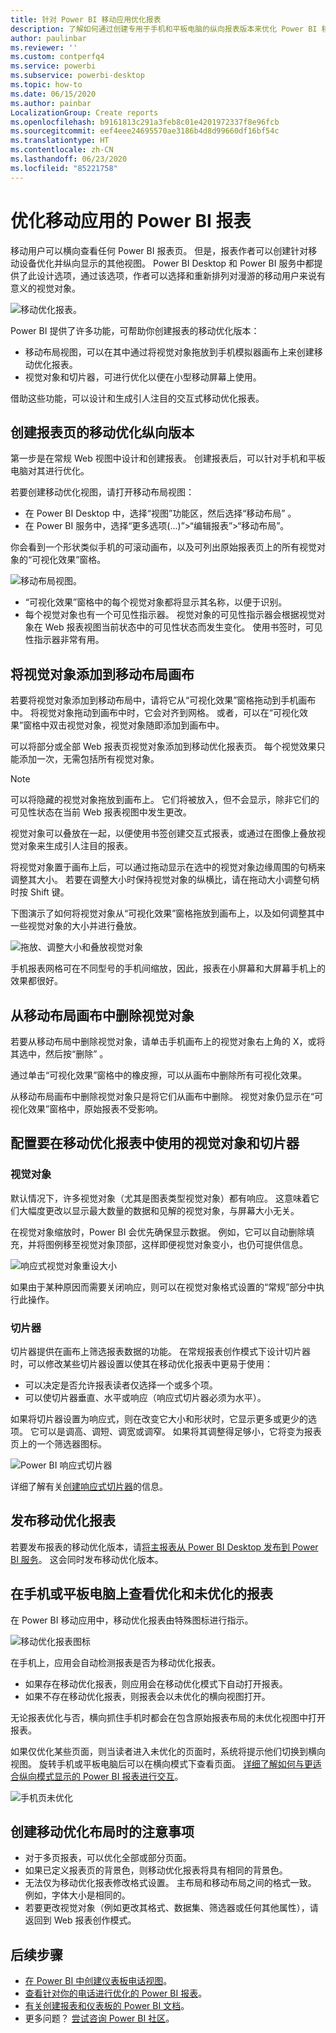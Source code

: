 ```yaml
---
title: 针对 Power BI 移动应用优化报表
description: 了解如何通过创建专用于手机和平板电脑的纵向报表版本来优化 Power BI 移动应用的报表页。
author: paulinbar
ms.reviewer: ''
ms.custom: contperfq4
ms.service: powerbi
ms.subservice: powerbi-desktop
ms.topic: how-to
ms.date: 06/15/2020
ms.author: painbar
LocalizationGroup: Create reports
ms.openlocfilehash: b9161813c291a3feb8c01e4201972337f8e96fcb
ms.sourcegitcommit: eef4eee24695570ae3186b4d8d99660df16bf54c
ms.translationtype: HT
ms.contentlocale: zh-CN
ms.lasthandoff: 06/23/2020
ms.locfileid: "85221758"
---
```

# <a name="optimize-power-bi-reports-for-the-mobile-app"></a>优化移动应用的 Power BI 报表
移动用户可以横向查看任何 Power BI 报表页。 但是，报表作者可以创建针对移动设备优化并纵向显示的其他视图。 Power BI Desktop 和 Power BI 服务中都提供了此设计选项，通过该选项，作者可以选择和重新排列对漫游的移动用户来说有意义的视觉对象。

![移动优化报表](media/desktop-create-phone-report/desktop-mobile-optimized-report.png)。

Power BI 提供了许多功能，可帮助你创建报表的移动优化版本：
* 移动布局视图，可以在其中通过将视觉对象拖放到手机模拟器画布上来创建移动优化报表。
* 视觉对象和切片器，可进行优化以便在小型移动屏幕上使用。

借助这些功能，可以设计和生成引人注目的交互式移动优化报表。

## <a name="create-a-mobile-optimized-portrait-version-of-a-report-page"></a>创建报表页的移动优化纵向版本

第一步是在常规 Web 视图中设计和创建报表。 创建报表后，可以针对手机和平板电脑对其进行优化。

若要创建移动优化视图，请打开移动布局视图：
   * 在 Power BI Desktop 中，选择“视图”功能区，然后选择“移动布局” 。
   * 在 Power BI 服务中，选择“更多选项(...)”>“编辑报表”>“移动布局”。

   你会看到一个形状类似手机的可滚动画布，以及可列出原始报表页上的所有视觉对象的“可视化效果”窗格。

   ![移动布局视图](media/desktop-create-phone-report/desktop-mobile-layout.png)。

* “可视化效果”窗格中的每个视觉对象都将显示其名称，以便于识别。
* 每个视觉对象也有一个可见性指示器。 视觉对象的可见性指示器会根据视觉对象在 Web 报表视图当前状态中的可见性状态而发生变化。 使用书签时，可见性指示器非常有用。

## <a name="add-visuals-to-the-mobile-layout-canvas"></a>将视觉对象添加到移动布局画布
若要将视觉对象添加到移动布局中，请将它从“可视化效果”窗格拖动到手机画布中。 将视觉对象拖动到画布中时，它会对齐到网格。 或者，可以在“可视化效果”窗格中双击视觉对象，视觉对象随即添加到画布中。

可以将部分或全部 Web 报表页视觉对象添加到移动优化报表页。 每个视觉效果只能添加一次，无需包括所有视觉对象。

>[!NOTE]
> 可以将隐藏的视觉对象拖放到画布上。 它们将被放入，但不会显示，除非它们的可见性状态在当前 Web 报表视图中发生更改。

视觉对象可以叠放在一起，以便使用书签创建交互式报表，或通过在图像上叠放视觉对象来生成引人注目的报表。

将视觉对象置于画布上后，可以通过拖动显示在选中的视觉对象边缘周围的句柄来调整其大小。 若要在调整大小时保持视觉对象的纵横比，请在拖动大小调整句柄时按 Shift 键。

下图演示了如何将视觉对象从“可视化效果”窗格拖放到画布上，以及如何调整其中一些视觉对象的大小并进行叠放。

   ![拖放、调整大小和叠放视觉对象](media/desktop-create-phone-report/desktop-mobile-layout-overlay-resize.gif)

手机报表网格可在不同型号的手机间缩放，因此，报表在小屏幕和大屏幕手机上的效果都很好。

## <a name="remove-visuals-from-the-mobile-layout-canvas"></a>从移动布局画布中删除视觉对象
若要从移动布局中删除视觉对象，请单击手机画布上的视觉对象右上角的 X，或将其选中，然后按“删除” 。

通过单击“可视化效果”窗格中的橡皮擦，可以从画布中删除所有可视化效果。

从移动布局画布中删除视觉对象只是将它们从画布中删除。 视觉对象仍显示在“可视化效果”窗格中，原始报表不受影响。

## <a name="configure-visuals-and-slicers-for-use-in-mobile-optimized-reports"></a>配置要在移动优化报表中使用的视觉对象和切片器

### <a name="visuals"></a>视觉对象

默认情况下，许多视觉对象（尤其是图表类型视觉对象）都有响应。  这意味着它们大幅度更改以显示最大数量的数据和见解的视觉对象，与屏幕大小无关。

在视觉对象缩放时，Power BI 会优先确保显示数据。 例如，它可以自动删除填充，并将图例移至视觉对象顶部，这样即便视觉对象变小，也仍可提供信息。

![响应式视觉对象重设大小](media/desktop-create-phone-report/desktop-mobile-layout-responsive-visual.gif)
 
如果由于某种原因而需要关闭响应，则可以在视觉对象格式设置的“常规”部分中执行此操作。

### <a name="slicers"></a>切片器

切片器提供在画布上筛选报表数据的功能。 在常规报表创作模式下设计切片器时，可以修改某些切片器设置以使其在移动优化报表中更易于使用：
* 可以决定是否允许报表读者仅选择一个或多个项。
* 可以使切片器垂直、水平或响应（响应式切片器必须为水平）。

如果将切片器设置为响应式，则在改变它大小和形状时，它显示更多或更少的选项。 它可以是调高、调短、调宽或调窄。 如果将其调整得足够小，它将变为报表页上的一个筛选器图标。

![Power BI 响应式切片器](media/desktop-create-phone-report/desktop-create-phone-report-8.gif)
 
详细了解有关[创建响应式切片器](power-bi-slicer-filter-responsive.md)的信息。

## <a name="publish-a-mobile-optimized-report"></a>发布移动优化报表
若要发布报表的移动优化版本，请[将主报表从 Power BI Desktop 发布到 Power BI 服务](desktop-upload-desktop-files.md)。 这会同时发布移动优化版本。

## <a name="viewing-optimized-and-unoptimized-reports-on-a-phone-or-tablet"></a>在手机或平板电脑上查看优化和未优化的报表

在 Power BI 移动应用中，移动优化报表由特殊图标进行指示。

![移动优化报表图标](media/desktop-create-phone-report/desktop-create-phone-report-optimized-icon.png)

在手机上，应用会自动检测报表是否为移动优化报表。
* 如果存在移动优化报表，则应用会在移动优化模式下自动打开报表。
* 如果不存在移动优化报表，则报表会以未优化的横向视图打开。

无论报表优化与否，横向抓住手机时都会在包含原始报表布局的未优化视图中打开报表。

如果仅优化某些页面，则当读者进入未优化的页面时，系统将提示他们切换到横向视图。 旋转手机或平板电脑后可以在横向模式下查看页面。 [详细了解如何与更适合纵向模式显示的 Power BI 报表进行交互](../consumer/mobile/mobile-apps-view-phone-report.md)。

![手机页未优化](media/desktop-create-phone-report/desktop-create-phone-report-9.png)

## <a name="considerations-when-creating-mobile-optimized-layouts"></a>创建移动优化布局时的注意事项
* 对于多页报表，可以优化全部或部分页面。
* 如果已定义报表页的背景色，则移动优化报表将具有相同的背景色。
* 无法仅为移动优化报表修改格式设置。 主布局和移动布局之间的格式一致。 例如，字体大小是相同的。
* 若要更改视觉对象（例如更改其格式、数据集、筛选器或任何其他属性），请返回到 Web 报表创作模式。

## <a name="next-steps"></a>后续步骤
* [在 Power BI 中创建仪表板电话视图](service-create-dashboard-mobile-phone-view.md)。
* [查看针对你的电话进行优化的 Power BI 报表](../consumer/mobile/mobile-apps-view-phone-report.md)。
* [有关创建报表和仪表板的 Power BI 文档](https://docs.microsoft.com/power-bi/create-reports/)。
* 更多问题？ [尝试咨询 Power BI 社区](https://community.powerbi.com/)。